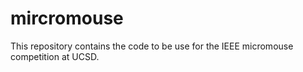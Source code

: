 mircromouse
===========

This repository contains the code to be use for the IEEE micromouse competition at UCSD.
